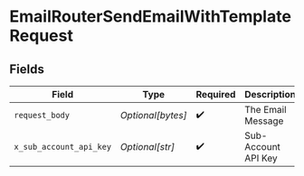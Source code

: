 # EmailRouterSendEmailWithTemplateRequest


## Fields

| Field                   | Type                    | Required                | Description             |
| ----------------------- | ----------------------- | ----------------------- | ----------------------- |
| `request_body`          | *Optional[bytes]*       | :heavy_check_mark:      | The Email Message       |
| `x_sub_account_api_key` | *Optional[str]*         | :heavy_check_mark:      | Sub-Account API Key     |